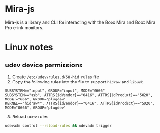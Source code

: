 # Mira-js
Mira-js is a library and CLI for interacting with the Boox Mira and Boox Mira Pro e-ink monitors.

# Linux notes
## udev device permissions
1. Create `/etc/udev/rules.d/58-hid.rules` file
2. Copy the following rules into the file to support `hidraw` and `libusb`.
```
SUBSYSTEM=="input", GROUP="input", MODE="0666"
SUBSYSTEM=="usb", ATTRS{idVendor}=="0416", ATTRS{idProduct}=="5020", MODE:="666", GROUP="plugdev"
KERNEL=="hidraw*", ATTRS{idVendor}=="0416", ATTRS{idProduct}=="5020", MODE="0666", GROUP="plugdev"
```
3. Reload udev rules
```bash
udevadm control --reload-rules && udevadm trigger
```